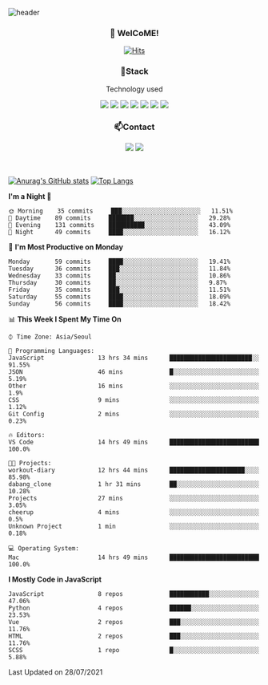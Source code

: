 ![header](https://capsule-render.vercel.app/api?type=waving&color=gradient&height=200&text=Kyungjoon&fontAlign=70&fontAlignY=40&animation=twinkling)

<h3 align="center">👋 WelCoME!</h3>

<div align=center>
  
[![Hits](https://hits.seeyoufarm.com/api/count/incr/badge.svg?url=https%3A%2F%2Fgithub.com%2Fuvula6921&count_bg=%2322BAC9&title_bg=%23827F7F&icon=iconify.svg&icon_color=%2325A27F&title=visits&edge_flat=false)](https://hits.seeyoufarm.com)
  
</div>
<h3 align="center">📌Stack</h3>
<p align="center">Technology used</p>
<div align="center"><img src="https://img.shields.io/badge/HTML5-E34F26?style=flat-square&logo=HTML5&logoColor=white"></img> <img src="https://img.shields.io/badge/CSS3-0A84FF?style=flat-square&logo=CSS3&logoColor=white"></img> <img src="https://img.shields.io/badge/JavaScript-FFCD11?style=flat-square&logo=JavaScript&logoColor=white"></img> <img src="https://img.shields.io/badge/React-00BCF6?style=flat-square&logo=React&logoColor=white"></img> <img src="https://img.shields.io/badge/jQuery-3655FF?style=flat-square&logo=jQuery&logoColor=white"></img> <img src="https://img.shields.io/badge/Ruby-E0115F?style=flat-square&logo=Ruby&logoColor=white"></img> <img src="https://img.shields.io/badge/Python-4B8BBE?style=flat-square&logo=Python&logoColor=white"></img></div>

<h3 align="center">📫Contact</h3>
<div align="center"><a href="https://velog.io/@uvula6921/"><img src="https://img.shields.io/badge/Blog-20c997?style=flat-square&logo=V&logoColor=white"/></a> <a href="pkj6921@gmail.com"><img src="https://img.shields.io/badge/Gmail-EA4335?style=flat-square&logo=Gmail&logoColor=white"/></a></div>
<br>
<br>

[![Anurag's GitHub stats](https://github-readme-stats.vercel.app/api?username=uvula6921&hide=stars,issues&show_icons=true&count_private=true&theme=tokyonight)](https://github.com/anuraghazra/github-readme-stats)
[![Top Langs](https://github-readme-stats.vercel.app/api/top-langs/?username=uvula6921&hide=css,jupyter%20notebook,html&exclude_repo=uvula6921,uvula6921.github.io&layout=compact&langs_count=8)](https://github.com/anuraghazra/github-readme-stats)

<!--START_SECTION:waka-->
**I'm a Night 🦉** 

```text
🌞 Morning    35 commits     ███░░░░░░░░░░░░░░░░░░░░░░   11.51% 
🌆 Daytime    89 commits     ███████░░░░░░░░░░░░░░░░░░   29.28% 
🌃 Evening    131 commits    ██████████░░░░░░░░░░░░░░░   43.09% 
🌙 Night      49 commits     ████░░░░░░░░░░░░░░░░░░░░░   16.12%

```
📅 **I'm Most Productive on Monday** 

```text
Monday       59 commits     ████░░░░░░░░░░░░░░░░░░░░░   19.41% 
Tuesday      36 commits     ███░░░░░░░░░░░░░░░░░░░░░░   11.84% 
Wednesday    33 commits     ██░░░░░░░░░░░░░░░░░░░░░░░   10.86% 
Thursday     30 commits     ██░░░░░░░░░░░░░░░░░░░░░░░   9.87% 
Friday       35 commits     ███░░░░░░░░░░░░░░░░░░░░░░   11.51% 
Saturday     55 commits     ████░░░░░░░░░░░░░░░░░░░░░   18.09% 
Sunday       56 commits     ████░░░░░░░░░░░░░░░░░░░░░   18.42%

```


📊 **This Week I Spent My Time On** 

```text
⌚︎ Time Zone: Asia/Seoul

💬 Programming Languages: 
JavaScript               13 hrs 34 mins      ███████████████████████░░   91.55% 
JSON                     46 mins             █░░░░░░░░░░░░░░░░░░░░░░░░   5.19% 
Other                    16 mins             ░░░░░░░░░░░░░░░░░░░░░░░░░   1.9% 
CSS                      9 mins              ░░░░░░░░░░░░░░░░░░░░░░░░░   1.12% 
Git Config               2 mins              ░░░░░░░░░░░░░░░░░░░░░░░░░   0.23%

🔥 Editors: 
VS Code                  14 hrs 49 mins      █████████████████████████   100.0%

🐱‍💻 Projects: 
workout-diary            12 hrs 44 mins      █████████████████████░░░░   85.98% 
dabang_clone             1 hr 31 mins        ██░░░░░░░░░░░░░░░░░░░░░░░   10.28% 
Projects                 27 mins             ░░░░░░░░░░░░░░░░░░░░░░░░░   3.05% 
cheerup                  4 mins              ░░░░░░░░░░░░░░░░░░░░░░░░░   0.5% 
Unknown Project          1 min               ░░░░░░░░░░░░░░░░░░░░░░░░░   0.18%

💻 Operating System: 
Mac                      14 hrs 49 mins      █████████████████████████   100.0%

```

**I Mostly Code in JavaScript** 

```text
JavaScript               8 repos             ███████████░░░░░░░░░░░░░░   47.06% 
Python                   4 repos             ██████░░░░░░░░░░░░░░░░░░░   23.53% 
Vue                      2 repos             ███░░░░░░░░░░░░░░░░░░░░░░   11.76% 
HTML                     2 repos             ███░░░░░░░░░░░░░░░░░░░░░░   11.76% 
SCSS                     1 repo              █░░░░░░░░░░░░░░░░░░░░░░░░   5.88%

```



 Last Updated on 28/07/2021
<!--END_SECTION:waka-->
